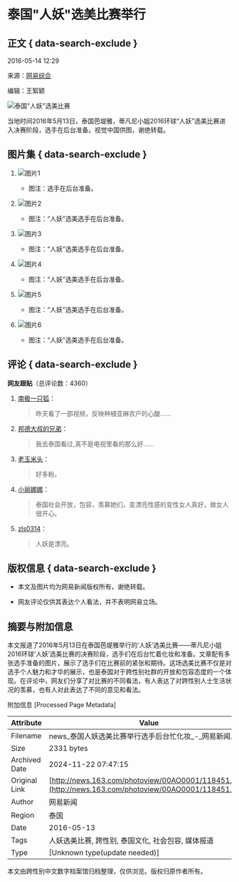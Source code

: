 # 泰国"人妖"选美比赛举行

## 正文 { data-search-exclude }


2016-05-14 12:29

来源：[网易综合](https://news.163.com/)

编辑：王絮颖

![泰国"人妖"选美比赛](http://img4.cache.netease.com/photo/0001/2016-05-14/BN1CIT2300AO0001.jpg)

当地时间2016年5月13日，泰国芭堤雅，蒂凡尼小姐2016环球“人妖”选美比赛进入决赛阶段，选手在后台准备。视觉中国供图，谢绝转载。

## 图片集 { data-search-exclude }

1. ![图片1](http://img4.cache.netease.com/photo/0001/2016-05-14/BN1CIT2300AO0001.jpg) 
    - 图注：选手在后台准备。
  
2. ![图片2](http://img3.cache.netease.com/photo/0001/2016-05-14/BN1CIO1000AO0001.jpg) 
    - 图注：“人妖”选美选手在后台准备。

3. ![图片3](http://img4.cache.netease.com/photo/0001/2016-05-14/BN1CIAEC00AO0001.jpg) 
    - 图注：“人妖”选美选手在后台准备。

4. ![图片4](http://img4.cache.netease.com/photo/0001/2016-05-14/BN1CI8LL00AO0001.jpg) 
    - 图注：“人妖”选美选手在后台准备。

5. ![图片5](http://img3.cache.netease.com/photo/0001/2016-05-14/BN1CIBSS00AO0001.jpg) 
    - 图注：“人妖”选美选手在后台准备。

6. ![图片6](http://img4.cache.netease.com/photo/0001/2016-05-14/BN1CIHJA00AO0001.jpg) 
    - 图注：“人妖”选美选手在后台准备。

## 评论 { data-search-exclude }

**网友跟贴**（总评论数：4360）

1. [南极一只狐](http://tie.163.com/reply/myaction.jsp?action=reply&userId=45912976&f=gentienickname)：
   > 昨天看了一部视频，反映种植亚麻农户的心酸...... 

2. [邦德大叔的兄弟](http://tie.163.com/reply/myaction.jsp?action=reply&userId=58670799&f=gentienickname)：
   > 我去泰国看过,真不是电视里看的那么好...... 

3. [老玉米头](http://tie.163.com/reply/myaction.jsp?action=reply&userId=168025&f=gentienickname)：
   > 好多粉。

4. [小丽娜娜](http://tie.163.com/reply/myaction.jsp?action=reply&userId=356779&f=gentienickname)：
   > 泰国社会开放，包容，羡慕她们，变漂亮性感的变性女人真好，做女人很开心。

5. [zls0314](http://tie.163.com/reply/myaction.jsp?action=reply&userId=1287470&f=gentienickname)：
   > 人妖是漂亮。

## 版权信息 { data-search-exclude }

- 本文及图片均为网易新闻版权所有，谢绝转载。

- 网友评论仅供其表达个人看法，并不表明网易立场。

## 摘要与附加信息

<!-- tcd_abstract -->
本文报道了2016年5月13日在泰国芭堤雅举行的‘人妖’选美比赛——蒂凡尼小姐2016环球‘人妖’选美比赛的决赛阶段，选手们在后台忙着化妆和准备。文章配有多张选手准备的图片，展示了选手们在比赛前的紧张和期待。这场选美比赛不仅是对选手个人魅力和才华的展示，也是泰国对于跨性别社群的开放和包容态度的一个体现。在评论中，网友们分享了对比赛的不同看法，有人表达了对跨性别人士生活状况的羡慕，也有人对此表达了不同的意见和看法。
<!-- tcd_abstract_end -->

附加信息 [Processed Page Metadata]

| Attribute       | Value                                  |
|-----------------|----------------------------------------|
| Filename        | news_泰国人妖选美比赛举行选手后台忙化妆_-_网易新闻.md                             |
| Size            | 2331 bytes                           |
| Archived Date   | 2024-11-22 07:47:15                             |
| Original Link   | [http://news.163.com/photoview/00AO0001/118451.html](http://news.163.com/photoview/00AO0001/118451.html)                       |
| Author          | 网易新闻                               |
| Region          | 泰国                               |
| Date            | 2016-05-13                                 |
| Tags            | 人妖选美比赛, 跨性别, 泰国文化, 社会包容, 媒体报道                                 |
| Type            | [Unknown type(update needed)]                                 |
<!-- tcd_table_end -->

本文由跨性别中文数字档案馆归档整理，仅供浏览。版权归原作者所有。
